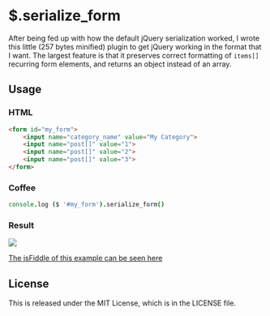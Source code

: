 $.serialize_form
=====================

After being fed up with how the default jQuery serialization worked, I wrote this little (257 bytes minified) plugin to get jQuery working in the format that I want. The largest feature is that it preserves correct formatting of `items[]` recurring form elements, and returns an object instead of an array.

## Usage

### HTML

```html
<form id="my_form">
    <input name="category_name" value="My Category">
    <input name="post[]" value="1">
    <input name="post[]" value="2">
    <input name="post[]" value="3">
</form>
```
### Coffee

```coffee
console.log ($ '#my_form').serialize_form()
```

### Result

![](http://f.cl.ly/items/2a1I2G1t2i3f2W0d3k3i/Screen%20Shot%202012-09-13%20at%206.30.31%20PM.png)

[The jsFiddle of this example can be seen here](http://jsfiddle.net/SUGPc/) 

## License

This is released under the MIT License, which is in the LICENSE file.